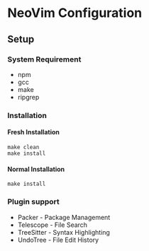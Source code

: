 # NeoVim Configuration

## Setup

### System Requirement
- npm
- gcc
- make
- ripgrep

### Installation
#### Fresh Installation
```
make clean
make install
```

#### Normal Installation
```
make install
```

### Plugin support
- Packer - Package Management
- Telescope - File Search
- TreeSitter - Syntax Highlighting
- UndoTree - File Edit History

